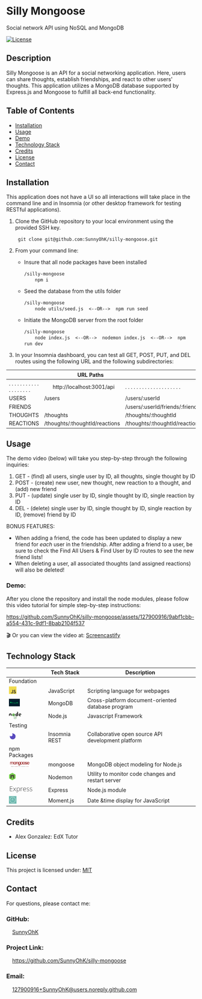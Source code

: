 # Silly Mongoose
Social network API using NoSQL and MongoDB

[![License](https://img.shields.io/badge/License-MIT-yellow.svg)](https://choosealicense.com/licenses/mit) 


## Description
Silly Mongoose is an API for a social networking application. Here, users can share thoughts, establish friendships, and react to other users' thoughts. This application utilizes a MongoDB database supported by Express.js and Mongoose to fulfill all back-end functionality.

## Table of Contents

- [Installation](#installation)
- [Usage](#usage)
- [Demo](#demo)
- [Technology Stack](#technology-stack)
- [Credits](#credits)
- [License](#license)
- [Contact](#contact)

## Installation

This application does not have a UI so all interactions will take place in the command line and in Insomnia (or other desktop framework for testing RESTful applications). 
1. Clone the GitHub repository to your local environment using the provided SSH key.

        git clone git@github.com:SunnyOhK/silly-mongoose.git


2. From your command line:
    - Insure that all node packages have been installed

          /silly-mongoose
              npm i
    - Seed the database from the utils folder
    
          /silly-mongoose
              node utils/seed.js  <--OR-->  npm run seed
            
    - Initiate the MongoDB server from the root folder

          /silly-mongoose
              node index.js  <--OR-->  nodemon index.js  <--OR-->  npm run dev

3. In your Insomnia dashboard, you can test all GET, POST, PUT, and DEL routes using the following URL and the following subdirectories:


|  | &nbsp; &nbsp; &nbsp; &nbsp; &nbsp; &nbsp;   URL Paths |  | 
| ---- | --- | --- | 
| . . . . . . . . . . . . . . . . . . . | &nbsp; &nbsp; &nbsp;  http://localhost:3001/api | . . . . . . . . . . . . . . . . . . . . | 
| USERS | /users | /users/:userId  |
| FRIENDS |  | /users/:userId/friends/:friendId |
| THOUGHTS | /thoughts | /thoughts/:thoughtId |
| REACTIONS | /thoughts/:thoughtId/reactions | /thoughts/:thoughtId/reactions/:reactionId |



## Usage 

The demo video (below) will take you step-by-step through the following inquiries:
1. GET - (find) all users, single user by ID, all thoughts, single thought by ID 
2. POST - (create) new user, new thought, new reaction to a thought, and (add) new friend
3. PUT - (update) single user by ID, single thought by ID, single reaction by ID
4. DEL - (delete) single user by ID, single thought by ID, single reaction by ID, (remove) friend by ID

BONUS FEATURES: 
- When adding a friend, the code has been updated to display a new friend for <i>each</i> user in the friendship. After adding a friend to a user, be sure to check the Find All Users & Find User by ID routes to see the new friend lists! 
- When deleting a user, all associated thoughts (and assigned reactions) will also be deleted!

### Demo:

After you clone the repository and install the node modules, please follow this video tutorial for simple step-by-step instructions:



https://github.com/SunnyOhK/silly-mongoose/assets/127900916/9abf1cbb-a554-431c-9df1-8bab2104f537




🎬 Or you can view the video at: [Screencastify](https://drive.google.com/file/d/1G1wqXve4cfnJ6LX2E4W0oRmq54oSttIc/view)

## Technology Stack

|  | Tech Stack | Description |
| ---- | --- | --- |
| Foundation |  |  |
| <img height="20px" src="assets/jsIcon.png"> | JavaScript | Scripting language for webpages |
| <img height="20px" src="assets/mongoIcon.png"> | MongoDB | Cross-platform document-oriented database program |
| <img height="20px" src="assets/nodeIcon.png"> | Node.js | Javascript Framework |
| Testing |  |  |
| <img height="20px" src="assets/insomniaIcon.png"> | Insomnia REST | Collaborative open source API development platform |
| npm Packages |  |  |
| <img height="20px" src="assets/mongooseIcon.png"> | mongoose | MongoDB object modeling for Node.js |
| <img height="20px" src="assets/nodemon-icon.png"> | Nodemon | Utility to monitor code changes and restart server |
| <img height="20px" src="assets/expressJsIcon.png"> | Express | Node.js module |
| <img height="20px" src="assets/momentIcon.png"> | Moment.js | Date &time display for JavaScript |


## Credits

- Alex Gonzalez: EdX Tutor


## License
This project is licensed under: [MIT](https://choosealicense.com/licenses/mit/)
<br>

## Contact

For questions, please contact me:

### GitHub: 
  &nbsp;&nbsp;&nbsp; [SunnyOhK](https://github.com/SunnyOhK)
### Project Link: 
  &nbsp;&nbsp;&nbsp; https://github.com/SunnyOhK/silly-mongoose
### Email: 
  &nbsp;&nbsp;&nbsp; 127900916+SunnyOhK@users.noreply.github.com
